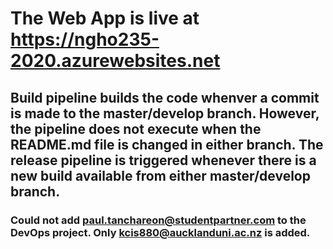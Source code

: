 # The Web App is live at https://ngho235-2020.azurewebsites.net

## Build pipeline builds the code whenver a commit is made to the master/develop branch. However, the pipeline does not execute when the README.md file is changed in either branch. The release pipeline is triggered whenever there is a new build available from either master/develop branch.

### Could not add paul.tanchareon@studentpartner.com to the DevOps project. Only kcis880@aucklanduni.ac.nz is added.